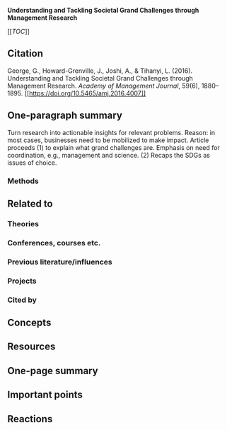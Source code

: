 **Understanding and Tackling Societal Grand Challenges through Management Research**

[[_TOC_]]

## Citation

George, G., Howard-Grenville, J., Joshi, A., & Tihanyi, L. (2016). Understanding and Tackling Societal Grand Challenges through Management Research. *Academy of Management Journal*, 59(6), 1880–1895. [[https://doi.org/10.5465/amj.2016.4007]]

## One-paragraph summary

Turn research into actionable insights for relevant problems. Reason: in most cases, businesses need to be mobilized to make impact. Article proceeds (1) to explain what grand challenges are. Emphasis on need for coordination, e.g., management and science. (2) Recaps the SDGs as issues of choice.

### Methods

## Related to

### Theories

### Conferences, courses etc.

### Previous literature/influences

### Projects

### Cited by

## Concepts

## Resources

## One-page summary

## Important points

## Reactions
